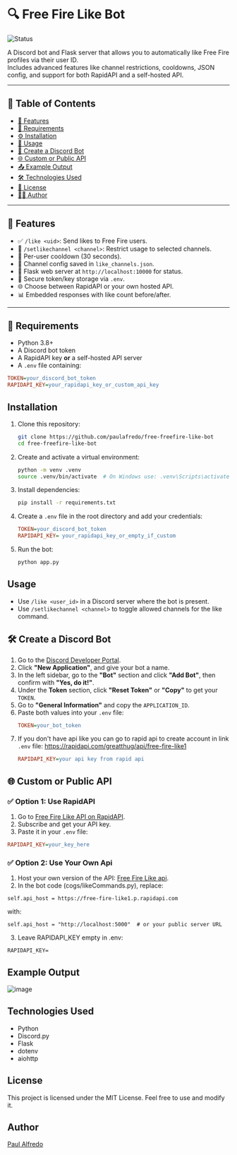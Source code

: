 ﻿# 🔍 Free Fire Like Bot

![Status](https://img.shields.io/badge/status-active-brightgreen)

A Discord bot and Flask server that allows you to automatically like Free Fire profiles via their user ID.  
Includes advanced features like channel restrictions, cooldowns, JSON config, and support for both RapidAPI and a self-hosted API.

---

## 📌 Table of Contents

- [🚀 Features](#-features)
- [🧰 Requirements](#-requirements)
- [⚙️ Installation](#-installation)
- [💬 Usage](#-usage)
- [🤖 Create a Discord Bot](#-create-a-discord-bot)
- [🌐 Custom or Public API](#-custom-or-public-api)
- [📤 Example Output](#-example-output)
- [🛠 Technologies Used](#-technologies-used)
- [📄 License](#-license)
- [👨‍💻 Author](#-author)

---

## 🚀 Features

- ✅ `/like <uid>`: Send likes to Free Fire users.
- 🔐 `/setlikechannel <channel>`: Restrict usage to selected channels.
- 🔁 Per-user cooldown (30 seconds).
- 🧠 Channel config saved in `like_channels.json`.
- 📡 Flask web server at `http://localhost:10000` for status.
- 🔑 Secure token/key storage via `.env`.
- 🌐 Choose between RapidAPI or your own hosted API.
- 📊 Embedded responses with like count before/after.

---

## 🧰 Requirements

- Python 3.8+
- A Discord bot token
- A RapidAPI key **or** a self-hosted API server
- A `.env` file containing:

```ini
TOKEN=your_discord_bot_token
RAPIDAPI_KEY=your_rapidapi_key_or_custom_api_key
 ```

## Installation

1. Clone this repository:
   ```sh
   git clone https://github.com/paulafredo/free-freefire-like-bot
   cd free-freefire-like-bot
   ```
2. Create and activate a virtual environment:
   ```sh
   python -m venv .venv
   source .venv/bin/activate  # On Windows use: .venv\Scripts\activate
   
3. Install dependencies:
   ```sh
   pip install -r requirements.txt
   ```



4. Create a `.env` file in the root directory and add your credentials:
   ```ini
   TOKEN=your_discord_bot_token
   RAPIDAPI_KEY= your_rapidapi_key_or_empty_if_custom 
   ```

5. Run the bot:
   ```sh
   python app.py
   ```





## Usage

- Use `/like <user_id>` in a Discord server where the bot is present.
- Use `/setlikechannel <channel>`  to toggle allowed channels for the like command.

    


## 🛠️ Create a Discord Bot

1. Go to the [Discord Developer Portal](https://discord.com/developers/applications).
2. Click **"New Application"**, and give your bot a name.
3. In the left sidebar, go to the **"Bot"** section and click **"Add Bot"**, then confirm with **"Yes, do it!"**.
4. Under the **Token** section, click **"Reset Token"** or **"Copy"** to get your `TOKEN`.
5. Go to **"General Information"** and copy the `APPLICATION_ID`.
6. Paste both values into your `.env` file:
      ```ini
   TOKEN=your_bot_token
   
   ```
6. If you don't have api like you can go to rapid api to create account in link  `.env` file: https://rapidapi.com/greatthug/api/free-fire-like1
      ```ini
   RAPIDAPI_KEY=your api key from rapid api
   
   ```

## 🌐 Custom or Public API

### ✅ Option 1: Use RapidAPI

1. Go to [Free Fire Like API on RapidAPI](https://rapidapi.com/greatthug/api/free-fire-like1).
2. Subscribe and get your API key.
3. Paste it in your `.env` file:

```ini
RAPIDAPI_KEY=your_key_here
```


### ✅ Option 2: Use Your Own Api 

1. Host your own version of the API: [Free Fire Like api](https://github.com/paulafredo/free-api-like-freefire).
2. In the bot code (cogs/likeCommands.py), replace:

```
self.api_host = https://free-fire-like1.p.rapidapi.com 
```
 with:

```
self.api_host = "http://localhost:5000"  # or your public server URL
```
3. Leave RAPIDAPI_KEY empty in .env:

```
RAPIDAPI_KEY=
```

## Example Output
![image](https://github.com/user-attachments/assets/de73e78c-cb1b-4ce4-8795-474ba685fa06)



## Technologies Used

- Python
- Discord.py
- Flask
- dotenv
- aiohttp

## License

This project is licensed under the MIT License. Feel free to use and modify it.

## Author

[Paul Alfredo](https://github.com/paulafredo)


